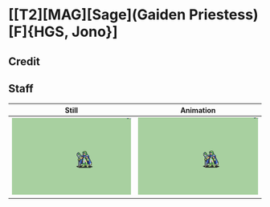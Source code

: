 # [\[T2\]\[MAG\]\[Sage\]\(Gaiden Priestess\)\[F\]{HGS, Jono}]

## Credit


	
## Staff

| Still | Animation |
| :---: | :-------: |
| ![Staff still](./Staff_000.png) | ![Staff animation](./Staff.gif) |
